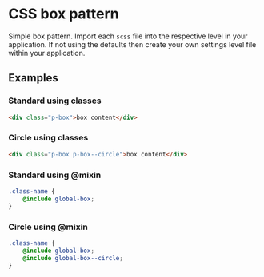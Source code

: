 # CSS box pattern

Simple box pattern. Import each `scss` file into the respective level in your application. If not using the defaults then create your own settings level file within your application.

## Examples

### Standard using classes
```html
<div class="p-box">box content</div>
```

### Circle using classes
```html
<div class="p-box p-box--circle">box content</div>
```

### Standard using @mixin
```scss
.class-name {
    @include global-box;
}
```

### Circle using @mixin
```scss
.class-name {
    @include global-box;
    @include global-box--circle;
}
```
